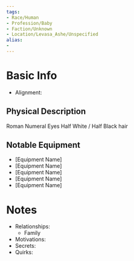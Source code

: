 ```yaml
---
tags:
- Race/Human
- Profession/Baby
- Faction/Unknown
- Location/Levasa_Ashe/Unspecified
alias:
- 
---
```


# Basic Info
- Alignment: 

## Physical Description
Roman Numeral Eyes
Half White / Half Black hair

## Notable Equipment
- [Equipment Name]
- [Equipment Name]
- [Equipment Name]
- [Equipment Name]
- [Equipment Name]

# Notes
- Relationships: 
	- Family
- Motivations: 
- Secrets: 
- Quirks: 
